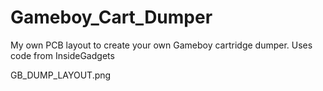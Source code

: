 # Gameboy_Cart_Dumper
My own PCB layout to create your own Gameboy cartridge dumper. Uses code from InsideGadgets

GB_DUMP_LAYOUT.png
